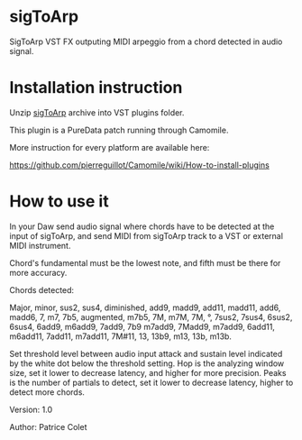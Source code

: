 # sigToArp
SigToArp VST FX outputing MIDI arpeggio from a chord detected in audio signal.


# Installation instruction 

Unzip [sigToArp](https://github.com/patricecolet/sigToArp/raw/main/sigToArp.zip) archive into VST plugins folder.

This plugin is a PureData patch running through Camomile.

More instruction for every platform are available here:

https://github.com/pierreguillot/Camomile/wiki/How-to-install-plugins

# How to use it

In your Daw send audio signal where chords have to be detected at the input of sigToArp,
and send MIDI from sigToArp track to a VST or external MIDI instrument.


Chord's fundamental must be the lowest note, and fifth must be there for more accuracy.

Chords detected:

Major, minor, sus2, sus4, diminished, add9, madd9, add11, madd11, add6, madd6, 7, m7, 7b5, augmented,
m7b5, 7M, m7M, 7M, °, 7sus2, 7sus4, 6sus2, 6sus4, 6add9, m6add9, 7add9, 7b9 m7add9, 7Madd9, m7add9,
6add11, m6add11, 7add11, m7add11, 7M#11, 13, 13b9, m13, 13b, m13b.

Set threshold level between audio input attack and sustain level indicated by the white dot below the threshold setting.
Hop is the analyzing window size, set it lower to decrease latency, and higher for more precision.
Peaks is the number of partials to detect, set it lower to decrease latency, higher to detect more chords.

Version: 1.0

Author: Patrice Colet
